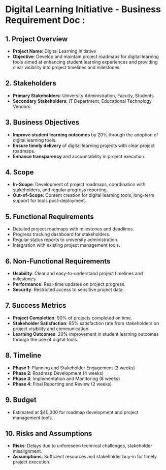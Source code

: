 # Digital Learning Initiative - Business Requirement Doc : 
 
## 1. Project Overview
- **Project Name**: Digital Learning Initiative
- **Objective**: Develop and maintain project roadmaps for digital learning tools aimed at enhancing student learning experiences and providing clear visibility into project timelines and milestones.
 
## 2. Stakeholders
- **Primary Stakeholders**: University Administration, Faculty, Students
- **Secondary Stakeholders**: IT Department, Educational Technology Vendors
 
## 3. Business Objectives
- **Improve student learning outcomes** by 20% through the adoption of digital learning tools.
- **Ensure timely delivery** of digital learning projects with clear project roadmaps.
- **Enhance transparency** and accountability in project execution.
 
## 4. Scope
- **In-Scope**: Development of project roadmaps, coordination with stakeholders, and regular progress reporting.
- **Out-of-Scope**: Content creation for digital learning tools, long-term support for tools post-deployment.
 
## 5. Functional Requirements
- Detailed project roadmaps with milestones and deadlines.
- Progress tracking dashboard for stakeholders.
- Regular status reports to university administration.
- Integration with existing project management tools.
 
## 6. Non-Functional Requirements
- **Usability**: Clear and easy-to-understand project timelines and milestones.
- **Performance**: Real-time updates on project progress.
- **Security**: Restricted access to sensitive project data.
 
## 7. Success Metrics
- **Project Completion**: 90% of projects completed on time.
- **Stakeholder Satisfaction**: 85% satisfaction rate from stakeholders on project visibility and communication.
- **Learning Outcomes**: 20% improvement in student learning outcomes through the use of digital tools.
 
## 8. Timeline
- **Phase 1**: Planning and Stakeholder Engagement (3 weeks)
- **Phase 2**: Roadmap Development (4 weeks)
- **Phase 3**: Implementation and Monitoring (8 weeks)
- **Phase 4**: Final Reporting and Review (2 weeks)
 
## 9. Budget
- Estimated at $40,000 for roadmap development and project management tools.
 
## 10. Risks and Assumptions
- **Risks**: Delays due to unforeseen technical challenges, stakeholder misalignment.
- **Assumptions**: Sufficient resources and stakeholder buy-in for timely project execution.
